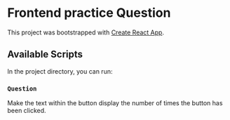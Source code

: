 # Frontend practice Question

This project was bootstrapped with [Create React App](https://github.com/facebook/create-react-app).

## Available Scripts

In the project directory, you can run:

### `Question`

Make the text within the button display the number of times the button has been clicked.